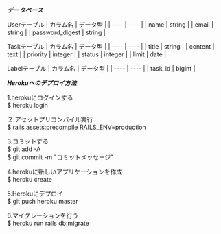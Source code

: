 ***データベース***

Userテーブル
|  カラム名  |  データ型  |
| ---- | ---- |
| name  | string |
| email | string |
| password_digest | string |

Taskテーブル
|  カラム名  |  データ型  |
| ---- | ---- |
| title  | string |
| content | text |
| priority | integer |
| status | integer |
| limit | date |

Labelテーブル
|  カラム名  |  データ型  |
| ---- | ---- |
| task_id | bigint |
  
    
    
***Herokuへのデプロイ方法***
  
1.herokuにログインする  
$ heroku login  

２.アセットプリコンパイル実行  
$ rails assets:precompile RAILS_ENV=production  

3.コミットする  
$ git add -A  
$ git commit -m "コミットメッセージ"  

4.herokuに新しいアプリケーションを作成  
$ heroku create  
    
5.Herokuにデプロイ  
$ git push heroku master  
  
6.マイグレーションを行う  
$ heroku run rails db:migrate  

